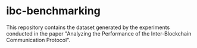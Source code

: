 # ibc-benchmarking
This repository contains the dataset generated by the experiments conducted in the paper "Analyzing the Performance of the Inter-Blockchain Communication Protocol". 
